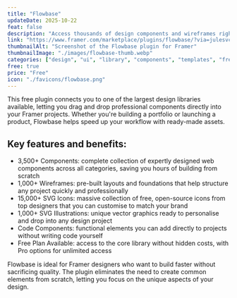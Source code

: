 ```yaml
---
title: "Flowbase"
updateDate: 2025-10-22
feat: false
description: "Access thousands of design components and wireframes right from your canvas."
link: "https://www.framer.com/marketplace/plugins/flowbase/?via=julesvcode"
thumbnailAlt: "Screenshot of the Flowbase plugin for Framer"
thumbnailImage: "./images/flowbase-thumb.webp"
categories: ["design", "ui", "library", "components", "templates", "free", "paid"]
free: true
price: "Free"
icon: "./favicons/flowbase.png"
---
```


This free plugin connects you to one of the largest design libraries available, letting you drag and drop professional components directly into your Framer projects. Whether you're building a portfolio or launching a product, Flowbase helps speed up your workflow with ready-made assets.

## Key features and benefits:

- 3,500+ Components: complete collection of expertly designed web components across all categories, saving you hours of building from scratch
- 1,000+ Wireframes: pre-built layouts and foundations that help structure any project quickly and professionally  
- 15,000+ SVG Icons: massive collection of free, open-source icons from top designers that you can customise to match your brand
- 1,000+ SVG Illustrations: unique vector graphics ready to personalise and drop into any design project
- Code Components: functional elements you can add directly to projects without writing code yourself
- Free Plan Available: access to the core library without hidden costs, with Pro options for unlimited access

Flowbase is ideal for Framer designers who want to build faster without sacrificing quality. The plugin eliminates the need to create common elements from scratch, letting you focus on the unique aspects of your design.